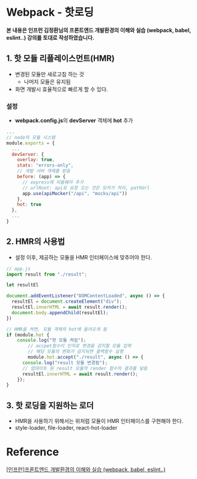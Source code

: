 # Webpack - 핫로딩

**본 내용은 인프런 김정환님의 프론트엔드 개발환경의 이해와 실습 (webpack, babel, eslint..) 강의를 토대로 작성하였습니다.**



## 1. 핫 모듈 리플레이스먼트(HMR)

* 변경된 모듈만 새로고침 하는 것
  * 나머지 모듈은 유지됨
* 화면 개발시 효율적으로 빠르게 할 수 있다.



### 설정

* **webpack.config.js**의 **devServer** 객체에 **hot** 추가

```JavaScript
...
// node의 모듈 시스템
module.exports = {
  ...
  devServer: {
    overlay: true,
    stats: "errors-only",
    // 개발 서버 객체를 받음
    before: (app) => {
      // express에 미들웨어 추가
      // urlRoot: api로 요청 오는 것은 모커가 처리, pathUrl
      app.use(apiMocker("/api", "mocks/api"))
    },
    hot: true
  },
  ...
}
```



## 2. HMR의 사용법

* 설정 이후, 제공하는 모듈을 HMR 인터페이스에 맞추어야 한다.

```JavaScript
// app.js
import result from "./result";

let resultEl

document.addEventListener("DOMContentLoaded", async () => {
  resultEl = document.createElement("div");
  resultEl.innerHTML = await result.render();
  document.body.appendChild(resultEl);
})

// HMR을 켜면, 모듈 객체의 hot에 들어오게 됨
if (module.hot {
    console.log("핫 모듈 켜짐");
		// accpet함수이 인자로 변경을 감지할 모듈 입력
		// 해당 모듈의 변화가 감지되면 콜백함수 실행
		module.hot.accept("./result", async () => {
      console.log("result 모듈 변경됨");
      // 업데이트 된 result 모듈의 render 함수의 결과를 넣음
      resultEl.innerHTML = await result.render();
    });
}
```



## 3. 핫 로딩을 지원하는 로더

* HMR을 사용하기 위해서는 위처럼 모듈이 HMR 인터페이스를 구현해야 한다.
* style-loader, file-loader, react-hot-loader

# Reference

[[인프런]프론트엔드 개발환경의 이해와 실습 (webpack, babel, eslint..)](https://www.inflearn.com/course/프론트엔드-개발환경/dashboard)

